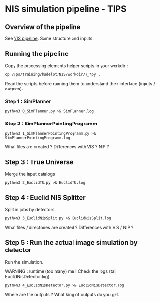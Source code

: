 # NIS simulation pipeline - TIPS

## Overview of the pipeline

See [VIS pipeline](./VIS_seqPipeline.md). Same structure and inputs.

## Running the pipeline

Copy the processing elements helper scripts in your workdir : 

    cp /sps/training/hudelot/NIS/workdir/?_*py .

Read the scripts before running them to understand their interface (inputs / outputs).

### Step 1 : SimPlanner

    python3 0_SimPlanner.py >& SimPlanner.log

### Step 2 : SimPlannerPointingProgramm

    python3 1_SimPlannerPointingProgramm.py >& SimPlannerPointingProgramm.log

What files are created ? Differences with VIS ? NIP ?

## Step 3 : True Universe

Merge the input catalogs

    python3 2_EuclidTU.py >& EuclidTU.log

## Step 4 : Euclid NIS Splitter

Split in jobs by detectors 

    python3 3_EuclidNisSplit.py >& EuclidNisSplit.log

What files / directories are created ?
Differences with VIS / NIP ?

## Step 5 : Run the actual image simulation by detector 

Run the simulation. 

WARNING : runtime (too many) mn ! Check the logs (tail EuclidNisDetector.log)

    python3 4_EuclidNisDetector.py >& EuclidNisDetector.log

Where are the outputs ? What king of outputs do you get.

